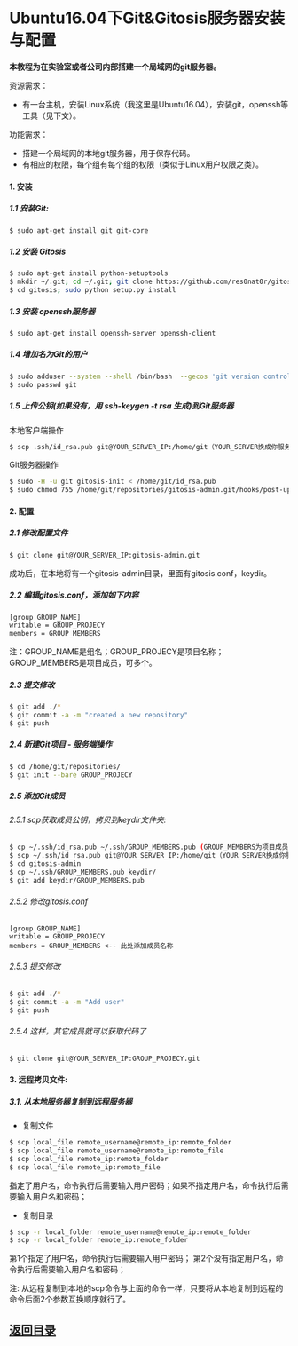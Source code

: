 Ubuntu16.04下Git&Gitosis服务器安装与配置
===
__本教程为在实验室或者公司内部搭建一个局域网的git服务器。__  

资源需求：
* 有一台主机，安装Linux系统（我这里是Ubuntu16.04），安装git，openssh等工具（见下文）。  

功能需求：  
* 搭建一个局域网的本地git服务器，用于保存代码。
* 有相应的权限，每个组有每个组的权限（类似于Linux用户权限之类）。

#### 1. 安装
##### 1.1 安装Git:
```bash
$ sudo apt-get install git git-core
```
##### 1.2 安装 Gitosis
```bash
$ sudo apt-get install python-setuptools
$ mkdir ~/.git; cd ~/.git; git clone https://github.com/res0nat0r/gitosis.git
$ cd gitosis; sudo python setup.py install
```
##### 1.3 安装 openssh服务器
```bash
$ sudo apt-get install openssh-server openssh-client
```
##### 1.4 增加名为Git的用户
```bash
$ sudo adduser --system --shell /bin/bash  --gecos 'git version control' --group --disabled-password --home /home/git git
$ sudo passwd git
```
##### 1.5 上传公钥(如果没有，用 ssh-keygen -t rsa 生成)到Git服务器
本地客户端操作
```bash
$ scp .ssh/id_rsa.pub git@YOUR_SERVER_IP:/home/git（YOUR_SERVER换成你服务器IP或域名）
```
Git服务器操作
```bash
$ sudo -H -u git gitosis-init < /home/git/id_rsa.pub
$ sudo chmod 755 /home/git/repositories/gitosis-admin.git/hooks/post-update
```
#### 2. 配置
##### 2.1 修改配置文件
```bash
$ git clone git@YOUR_SERVER_IP:gitosis-admin.git
```
成功后，在本地将有一个gitosis-admin目录，里面有gitosis.conf，keydir。  
##### 2.2 编辑gitosis.conf，添加如下内容
```bash
[group GROUP_NAME] 
writable = GROUP_PROJECY 
members = GROUP_MEMBERS
```
注：GROUP_NAME是组名；GROUP_PROJECY是项目名称；GROUP_MEMBERS是项目成员，可多个。
##### 2.3 提交修改
```bash
$ git add ./*
$ git commit -a -m "created a new repository" 
$ git push
```
##### 2.4 新建Git项目 - 服务端操作
```bash
$ cd /home/git/repositories/
$ git init --bare GROUP_PROJECY
```
##### 2.5 添加Git成员
###### 2.5.1 scp获取成员公钥，拷贝到keydir文件夹: 
```bash
$ cp ~/.ssh/id_rsa.pub ~/.ssh/GROUP_MEMBERS.pub (GROUP_MEMBERS为项目成员，注意要与“keydir”目录下私钥名称一致，参见默认设置)
$ scp ~/.ssh/id_rsa.pub git@YOUR_SERVER_IP:/home/git（YOUR_SERVER换成你服务器IP或域名）
$ cd gitosis-admin 
$ cp ~/.ssh/GROUP_MEMBERS.pub keydir/ 
$ git add keydir/GROUP_MEMBERS.pub
```
###### 2.5.2 修改gitosis.conf
```
[group GROUP_NAME] 
writable = GROUP_PROJECY 
members = GROUP_MEMBERS <-- 此处添加成员名称
```
###### 2.5.3 提交修改
```bash
$ git add ./*
$ git commit -a -m "Add user" 
$ git push
```
###### 2.5.4 这样，其它成员就可以获取代码了
```bash
$ git clone git@YOUR_SERVER_IP:GROUP_PROJECY.git
```
#### 3. 远程拷贝文件:
##### 3.1. 从本地服务器复制到远程服务器
* 复制文件
```bash
$ scp local_file remote_username@remote_ip:remote_folder
$ scp local_file remote_username@remote_ip:remote_file
$ scp local_file remote_ip:remote_folder
$ scp local_file remote_ip:remote_file
```
指定了用户名，命令执行后需要输入用户密码；如果不指定用户名，命令执行后需要输入用户名和密码；  
* 复制目录
```bash
$ scp -r local_folder remote_username@remote_ip:remote_folder
$ scp -r local_folder remote_ip:remote_folder
```
第1个指定了用户名，命令执行后需要输入用户密码； 第2个没有指定用户名，命令执行后需要输入用户名和密码；  

注: 从远程复制到本地的scp命令与上面的命令一样，只要将从本地复制到远程的命令后面2个参数互换顺序就行了。  
  
## [返回目录](https://github.com/MulticsYin/MulticsDevOps)

